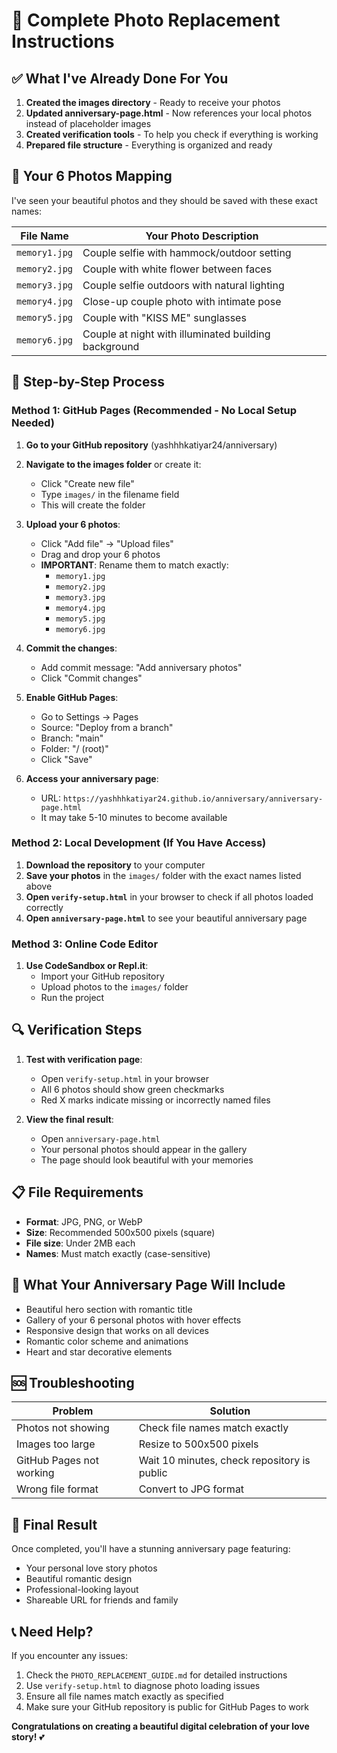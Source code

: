 # 🎉 Complete Photo Replacement Instructions

## ✅ What I've Already Done For You

1. **Created the images directory** - Ready to receive your photos
2. **Updated anniversary-page.html** - Now references your local photos instead of placeholder images
3. **Created verification tools** - To help you check if everything is working
4. **Prepared file structure** - Everything is organized and ready

## 📸 Your 6 Photos Mapping

I've seen your beautiful photos and they should be saved with these exact names:

| File Name | Your Photo Description |
|-----------|------------------------|
| `memory1.jpg` | Couple selfie with hammock/outdoor setting |
| `memory2.jpg` | Couple with white flower between faces |
| `memory3.jpg` | Couple selfie outdoors with natural lighting |
| `memory4.jpg` | Close-up couple photo with intimate pose |
| `memory5.jpg` | Couple with "KISS ME" sunglasses |
| `memory6.jpg` | Couple at night with illuminated building background |

## 🚀 Step-by-Step Process

### Method 1: GitHub Pages (Recommended - No Local Setup Needed)

1. **Go to your GitHub repository** (yashhhkatiyar24/anniversary)

2. **Navigate to the images folder** or create it:
   - Click "Create new file"
   - Type `images/` in the filename field
   - This will create the folder

3. **Upload your 6 photos**:
   - Click "Add file" → "Upload files"
   - Drag and drop your 6 photos
   - **IMPORTANT**: Rename them to match exactly:
     - `memory1.jpg`
     - `memory2.jpg`
     - `memory3.jpg`
     - `memory4.jpg`
     - `memory5.jpg`
     - `memory6.jpg`

4. **Commit the changes**:
   - Add commit message: "Add anniversary photos"
   - Click "Commit changes"

5. **Enable GitHub Pages**:
   - Go to Settings → Pages
   - Source: "Deploy from a branch"
   - Branch: "main"
   - Folder: "/ (root)"
   - Click "Save"

6. **Access your anniversary page**:
   - URL: `https://yashhhkatiyar24.github.io/anniversary/anniversary-page.html`
   - It may take 5-10 minutes to become available

### Method 2: Local Development (If You Have Access)

1. **Download the repository** to your computer
2. **Save your photos** in the `images/` folder with the exact names listed above
3. **Open `verify-setup.html`** in your browser to check if all photos loaded correctly
4. **Open `anniversary-page.html`** to see your beautiful anniversary page

### Method 3: Online Code Editor

1. **Use CodeSandbox or Repl.it**:
   - Import your GitHub repository
   - Upload photos to the `images/` folder
   - Run the project

## 🔍 Verification Steps

1. **Test with verification page**:
   - Open `verify-setup.html` in your browser
   - All 6 photos should show green checkmarks
   - Red X marks indicate missing or incorrectly named files

2. **View the final result**:
   - Open `anniversary-page.html`
   - Your personal photos should appear in the gallery
   - The page should look beautiful with your memories

## 📋 File Requirements

- **Format**: JPG, PNG, or WebP
- **Size**: Recommended 500x500 pixels (square)
- **File size**: Under 2MB each
- **Names**: Must match exactly (case-sensitive)

## 🎨 What Your Anniversary Page Will Include

- Beautiful hero section with romantic title
- Gallery of your 6 personal photos with hover effects
- Responsive design that works on all devices
- Romantic color scheme and animations
- Heart and star decorative elements

## 🆘 Troubleshooting

| Problem | Solution |
|---------|----------|
| Photos not showing | Check file names match exactly |
| Images too large | Resize to 500x500 pixels |
| GitHub Pages not working | Wait 10 minutes, check repository is public |
| Wrong file format | Convert to JPG format |

## 🌟 Final Result

Once completed, you'll have a stunning anniversary page featuring:
- Your personal love story photos
- Beautiful romantic design
- Professional-looking layout
- Shareable URL for friends and family

## 📞 Need Help?

If you encounter any issues:
1. Check the `PHOTO_REPLACEMENT_GUIDE.md` for detailed instructions
2. Use `verify-setup.html` to diagnose photo loading issues
3. Ensure all file names match exactly as specified
4. Make sure your GitHub repository is public for GitHub Pages to work

**Congratulations on creating a beautiful digital celebration of your love story!** 💕